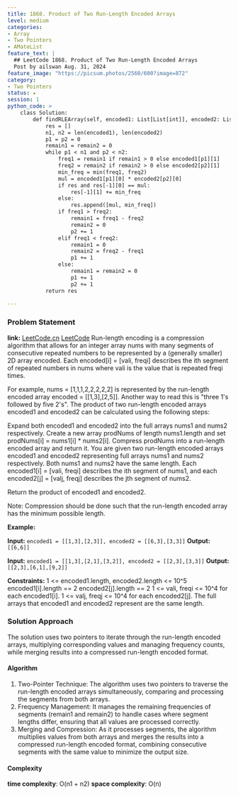 ```yaml
---
title: 1868. Product of Two Run-Length Encoded Arrays
level: medium
categories:
- Array
- Two Pointers
- AMateList
feature_text: |
  ## LeetCode 1868. Product of Two Run-Length Encoded Arrays
  Post by ailswan Aug. 31, 2024
feature_image: "https://picsum.photos/2560/600?image=872"
category:
- Two Pointers
status: ★
session: 1
python_code: >
    class Solution:
        def findRLEArray(self, encoded1: List[List[int]], encoded2: List[List[int]]) -> List[List[int]]:
            res = []
            n1, n2 = len(encoded1), len(encoded2)
            p1 = p2 = 0
            remain1 = remain2 = 0
            while p1 < n1 and p2 < n2:
                freq1 = remain1 if remain1 > 0 else encoded1[p1][1]
                freq2 = remain2 if remain2 > 0 else encoded2[p2][1]
                min_freq = min(freq1, freq2)
                mul = encoded1[p1][0] * encoded2[p2][0]
                if res and res[-1][0] == mul:
                    res[-1][1] += min_freq
                else:
                    res.append([mul, min_freq])
                if freq1 > freq2:
                    remain1 = freq1 - freq2
                    remain2 = 0
                    p2 += 1
                elif freq1 < freq2:
                    remain1 = 0
                    remain2 = freq2 - freq1
                    p1 += 1
                else:
                    remain1 = remain2 = 0
                    p1 += 1
                    p2 += 1
            return res
        
---
```


### Problem Statement
**link:**
[LeetCode.cn](https://leetcode.cn/problems/product-of-two-run-length-encoded-arrays/)
[LeetCode](https://leetcode.com/problems/product-of-two-run-length-encoded-arrays/)
Run-length encoding is a compression algorithm that allows for an integer array nums with many segments of consecutive repeated numbers to be represented by a (generally smaller) 2D array encoded. Each encoded[i] = [vali, freqi] describes the ith segment of repeated numbers in nums where vali is the value that is repeated freqi times.

For example, nums = [1,1,1,2,2,2,2,2] is represented by the run-length encoded array encoded = [[1,3],[2,5]]. Another way to read this is "three 1's followed by five 2's".
The product of two run-length encoded arrays encoded1 and encoded2 can be calculated using the following steps:

Expand both encoded1 and encoded2 into the full arrays nums1 and nums2 respectively.
Create a new array prodNums of length nums1.length and set prodNums[i] = nums1[i] * nums2[i].
Compress prodNums into a run-length encoded array and return it.
You are given two run-length encoded arrays encoded1 and encoded2 representing full arrays nums1 and nums2 respectively. Both nums1 and nums2 have the same length. Each encoded1[i] = [vali, freqi] describes the ith segment of nums1, and each encoded2[j] = [valj, freqj] describes the jth segment of nums2.

Return the product of encoded1 and encoded2.

Note: Compression should be done such that the run-length encoded array has the minimum possible length.

**Example:**

**Input:** `encoded1 = [[1,3],[2,3]], encoded2 = [[6,3],[3,3]]`
**Output:** `[[6,6]]`

**Input:** `encoded1 = [[1,3],[2,1],[3,2]], encoded2 = [[2,3],[3,3]]`
**Output:** `[[2,3],[6,1],[9,2]]`

**Constraints:**
1 <= encoded1.length, encoded2.length <= 10^5
encoded1[i].length == 2
encoded2[j].length == 2
1 <= vali, freqi <= 10^4 for each encoded1[i].
1 <= valj, freqj <= 10^4 for each encoded2[j].
The full arrays that encoded1 and encoded2 represent are the same length.

### Solution Approach
The solution uses two pointers to iterate through the run-length encoded arrays, multiplying corresponding values and managing frequency counts, while merging results into a compressed run-length encoded format.

#### Algorithm
1. Two-Pointer Technique: The algorithm uses two pointers to traverse the run-length encoded arrays simultaneously, comparing and processing the segments from both arrays.
2. Frequency Management: It manages the remaining frequencies of segments (remain1 and remain2) to handle cases where segment lengths differ, ensuring that all values are processed correctly.
3. Merging and Compression: As it processes segments, the algorithm multiplies values from both arrays and merges the results into a compressed run-length encoded format, combining consecutive segments with the same value to minimize the output size.

#### Complexity
 **time complexity**: O(n1 + n2)
 **space complexity**: O(n)